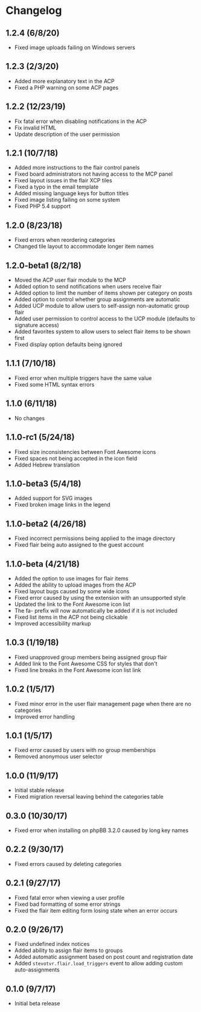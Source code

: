 # Changelog

## 1.2.4 (6/8/20)

* Fixed image uploads failing on Windows servers

## 1.2.3 (2/3/20)

* Added more explanatory text in the ACP
* Fixed a PHP warning on some ACP pages

## 1.2.2 (12/23/19)

* Fix fatal error when disabling notifications in the ACP
* Fix invalid HTML
* Update description of the user permission

## 1.2.1 (10/7/18)

* Added more instructions to the flair control panels
* Fixed board administrators not having access to the MCP panel
* Fixed layout issues in the flair XCP tiles
* Fixed a typo in the email template
* Added missing language keys for button titles
* Fixed image listing failing on some system
* Fixed PHP 5.4 support

## 1.2.0 (8/23/18)

* Fixed errors when reordering categories
* Changed tile layout to accommodate longer item names

## 1.2.0-beta1 (8/2/18)

* Moved the ACP user flair module to the MCP
* Added option to send notifications when users receive flair
* Added option to limit the number of items shown per category on posts
* Added option to control whether group assignments are automatic
* Added UCP module to allow users to self-assign non-automatic group flair
* Added user permission to control access to the UCP module (defaults to signature access)
* Added favorites system to allow users to select flair items to be shown first
* Fixed display option defaults being ignored

## 1.1.1 (7/10/18)

* Fixed error when multiple triggers have the same value
* Fixed some HTML syntax errors

## 1.1.0 (6/11/18)

* No changes

## 1.1.0-rc1 (5/24/18)

* Fixed size inconsistencies between Font Awesome icons
* Fixed spaces not being accepted in the icon field
* Added Hebrew translation

## 1.1.0-beta3 (5/4/18)

* Added support for SVG images
* Fixed broken image links in the legend

## 1.1.0-beta2 (4/26/18)

* Fixed incorrect permissions being applied to the image directory
* Fixed flair being auto assigned to the guest account

## 1.1.0-beta (4/21/18)

* Added the option to use images for flair items
* Added the ability to upload images from the ACP
* Fixed layout bugs caused by some wide icons
* Fixed error caused by using the extension with an unsupported style
* Updated the link to the Font Awesome icon list
* The fa- prefix will now automatically be added if it is not included
* Fixed list items in the ACP not being clickable
* Improved accessibility markup

## 1.0.3 (1/19/18)

* Fixed unapproved group members being assigned group flair
* Added link to the Font Awesome CSS for styles that don't
* Fixed line breaks in the Font Awesome icon list link

## 1.0.2 (1/5/17)

* Fixed minor error in the user flair management page when there are no categories
* Improved error handling

## 1.0.1 (1/5/17)

* Fixed error caused by users with no group memberships
* Removed anonymous user selector

## 1.0.0 (11/9/17)

* Initial stable release
* Fixed migration reversal leaving behind the categories table

## 0.3.0 (10/30/17)

* Fixed error when installing on phpBB 3.2.0 caused by long key names

## 0.2.2 (9/30/17)

* Fixed errors caused by deleting categories

## 0.2.1 (9/27/17)

* Fixed fatal error when viewing a user profile
* Fixed bad formatting of some error strings
* Fixed the flair item editing form losing state when an error occurs

## 0.2.0 (9/26/17)

* Fixed undefined index notices
* Added ability to assign flair items to groups
* Added automatic assignment based on post count and registration date
* Added `stevotvr.flair.load_triggers` event to allow adding custom auto-assignments

## 0.1.0 (9/7/17)

* Initial beta release
